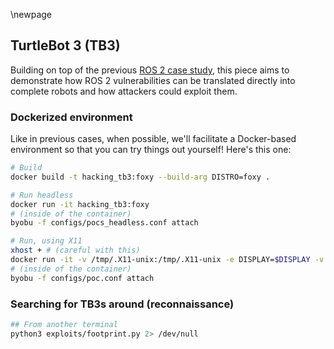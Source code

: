 \newpage

## TurtleBot 3 (TB3)

Building on top of the previous [ROS 2 case study](../2_ros2), this piece aims to demonstrate how ROS 2 vulnerabilities can be translated directly into complete robots and how attackers could exploit them.


### Dockerized environment
Like in previous cases, when possible, we'll facilitate a Docker-based environment so that you can try things out yourself! Here's this one:


```bash
# Build
docker build -t hacking_tb3:foxy --build-arg DISTRO=foxy .

# Run headless
docker run -it hacking_tb3:foxy
# (inside of the container)
byobu -f configs/pocs_headless.conf attach

# Run, using X11
xhost + # (careful with this)
docker run -it -v /tmp/.X11-unix:/tmp/.X11-unix -e DISPLAY=$DISPLAY -v $HOME/.Xauthority:/home/xilinx/.Xauthority hacking_tb3:foxy
# (inside of the container)
byobu -f configs/poc.conf attach
```

### Searching for TB3s around (reconnaissance)

```bash
## From another terminal
python3 exploits/footprint.py 2> /dev/null
```
